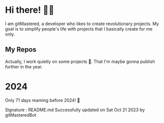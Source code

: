 
# Hi there! 🙋‍♂️
I am gitMastered, a developer who likes to create revolutionary projects.
My goal is to simplify people's life with projects that I basically create for me only.

## My Repos
Actually, I work quietly on some projects 👀. That I'm maybe gonna publish further in the year.

# 2024
Only 71 days reaming before 2024! 🙌

Signature : README.md Successfully updated on Sat Oct 21 2023 by gitMasteredBot

